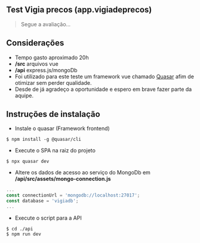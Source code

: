 ## Test Vigia precos (app.vigiadeprecos)
> Segue a avaliação...

## Considerações
- Tempo gasto aproximado 20h
- **/src** arquivos vue
- **/api** express.js/mongoDb
- Foi utilizado para este teste um framework vue chamado [Quasar](https://quasar.dev/introduction-to-quasar) afim de otimizar sem perder qualidade.
- Desde de já agradeço a oportunidade e espero em brave fazer parte da aquipe.


## Instruções de instalação
- Instale o quasar (Framework frontend)
```
$ npm install -g @quasar/cli
```
- Execute o SPA na raiz do projeto
```
$ npx quasar dev
```
- Altere os dados de acesso ao serviço do MongoDb em **/api/src/assets/mongo-connection.js**
```javascript
...
const connectionUrl = 'mongodb://localhost:27017';
const database = 'vigiadb';
...
```
- Execute o script para a API
```
$ cd ./api
$ npm run dev
```


